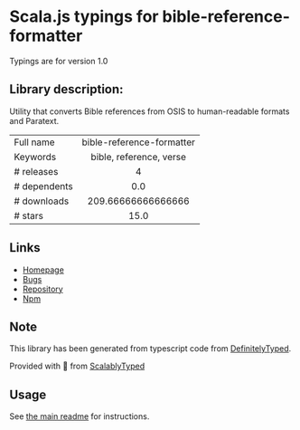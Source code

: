 
# Scala.js typings for bible-reference-formatter

Typings are for version 1.0

## Library description:
Utility that converts Bible references from OSIS to human-readable formats and Paratext.

|                    |                 |
| ------------------ | :-------------: |
| Full name          | bible-reference-formatter |
| Keywords           | bible, reference, verse |
| # releases         | 4 |
| # dependents       | 0.0 |
| # downloads        | 209.66666666666666 |
| # stars            | 15.0 |

## Links
- [Homepage](https://github.com/openbibleinfo/Bible-Reference-Formatter#readme)
- [Bugs](https://github.com/openbibleinfo/Bible-Reference-Formatter/issues)
- [Repository](https://github.com/openbibleinfo/Bible-Reference-Formatter)
- [Npm](https://www.npmjs.com/package/bible-reference-formatter)
    


## Note
This library has been generated from typescript code from [DefinitelyTyped](https://definitelytyped.org).

Provided with :purple_heart: from [ScalablyTyped](https://github.com/oyvindberg/ScalablyTyped)

## Usage
See [the main readme](../../readme.md) for instructions.


